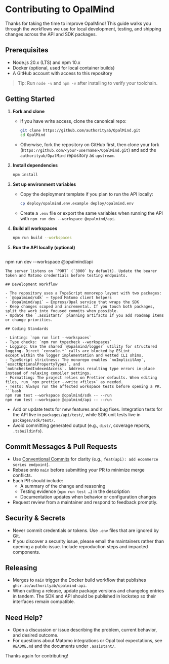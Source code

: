 # Contributing to OpalMind

Thanks for taking the time to improve OpalMind! This guide walks you through the workflows we use for local development, testing, and shipping changes across the API and SDK packages.

## Prerequisites

- Node.js 20.x (LTS) and npm 10.x
- Docker (optional, used for local container builds)
- A GitHub account with access to this repository

> Tip: Run `node -v` and `npm -v` after installing to verify your toolchain.

## Getting Started

1. **Fork and clone**
   - If you have write access, clone the canonical repo:
     ```bash
     git clone https://github.com/authorityab/OpalMind.git
     cd OpalMind
     ```
   - Otherwise, fork the repository on GitHub first, then clone your fork (`https://github.com/<your-username>/OpalMind.git`) and add the `authorityab/OpalMind` repository as `upstream`.

2. **Install dependencies**
   ```bash
   npm install
   ```

3. **Set up environment variables**
   - Copy the deployment template if you plan to run the API locally:
     ```bash
     cp deploy/opalmind.env.example deploy/opalmind.env
     ```
   - Create a `.env` file or export the same variables when running the API with `npm run dev --workspace @opalmind/api`.

4. **Build all workspaces**
   ```bash
   npm run build --workspaces
   ```

5. **Run the API locally (optional)**
   ```bash
  npm run dev --workspace @opalmind/api
   ```
   The server listens on `PORT` (`3000` by default). Update the bearer token and Matomo credentials before testing endpoints.

## Development Workflow

- The repository uses a TypeScript monorepo layout with two packages:
  - `@opalmind/sdk` — typed Matomo client helpers
  - `@opalmind/api` — Express/Opal service that wraps the SDK
- Keep changes scoped and incremental. If you touch both packages, split the work into focused commits when possible.
- Update the `.assistant/` planning artifacts if you add roadmap items or change priorities.

## Coding Standards

- Linting: `npm run lint --workspaces`
- Type checks: `npm run typecheck --workspaces`
- Logging: Use the shared `@opalmind/logger` utility for structured logging. Direct `console.*` calls are blocked by ESLint
  except within the logger implementation and vetted CLI shims.
- TypeScript strictness: The monorepo enables `noImplicitAny`, `exactOptionalPropertyTypes`, and
  `noUncheckedIndexedAccess`. Address resulting type errors in-place instead of relaxing compiler settings.
- Formatting: The project relies on Prettier defaults. When editing files, run `npx prettier --write <files>` as needed.
- Tests: Always run the affected workspace tests before opening a PR.
  ```bash
  npm run test --workspace @opalmind/sdk -- --run
  npm run test --workspace @opalmind/api -- --run
  ```
- Add or update tests for new features and bug fixes. Integration tests for the API live in `packages/api/test/`, while SDK unit tests live in `packages/sdk/test/`.
- Avoid committing generated output (e.g., `dist/`, coverage reports, `.tsbuildinfo`).

## Commit Messages & Pull Requests

- Use [Conventional Commits](https://www.conventionalcommits.org/) for clarity (e.g., `feat(api): add ecommerce series endpoint`).
- Rebase onto `main` before submitting your PR to minimize merge conflicts.
- Each PR should include:
  - A summary of the change and reasoning
  - Testing evidence (`npm run test …`) in the description
  - Documentation updates when behavior or configuration changes
- Request review from a maintainer and respond to feedback promptly.

## Security & Secrets

- Never commit credentials or tokens. Use `.env` files that are ignored by Git.
- If you discover a security issue, please email the maintainers rather than opening a public issue. Include reproduction steps and impacted components.

## Releasing

- Merges to `main` trigger the Docker build workflow that publishes `ghcr.io/authorityab/opalmind-api`.
- When cutting a release, update package versions and changelog entries in tandem. The SDK and API should be published in lockstep so their interfaces remain compatible.

## Need Help?

- Open a discussion or issue describing the problem, current behavior, and desired outcome.
- For questions about Matomo integrations or Opal tool expectations, see `README.md` and the documents under `.assistant/`.

Thanks again for contributing!

